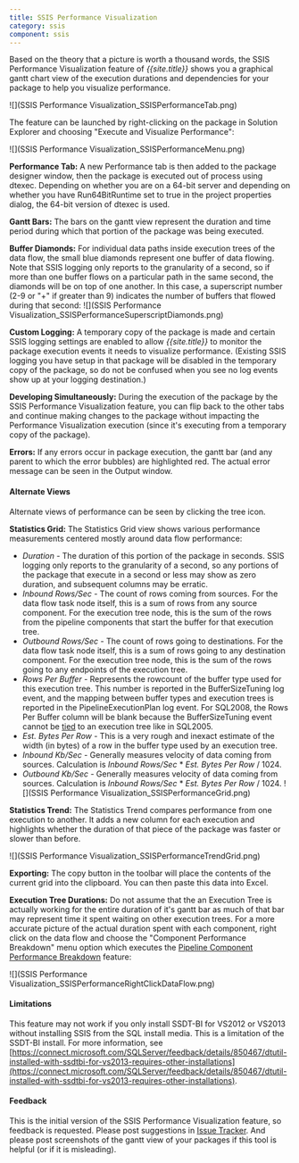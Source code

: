 ```yaml
---
title: SSIS Performance Visualization
category: ssis
component: ssis
---
```


Based on the theory that a picture is worth a thousand words, the SSIS Performance Visualization feature of *{{site.title}}* shows you a graphical gantt chart view of the execution durations and dependencies for your package to help you visualize performance.

![](SSIS Performance Visualization_SSISPerformanceTab.png)

The feature can be launched by right-clicking on the package in Solution Explorer and choosing "Execute and Visualize Performance":

![](SSIS Performance Visualization_SSISPerformanceMenu.png)

**Performance Tab:** A new Performance tab is then added to the package designer window, then the package is executed out of process using dtexec. Depending on whether you are on a 64-bit server and depending on whether you have Run64BitRuntime set to true in the project properties dialog, the 64-bit version of dtexec is used.

**Gantt Bars:** The bars on the gantt view represent the duration and time period during which that portion of the package was being executed.

**Buffer Diamonds:** For individual data paths inside execution trees of the data flow, the small blue diamonds represent one buffer of data flowing. Note that SSIS logging only reports to the granularity of a second, so if more than one buffer flows on a particular path in the same second, the diamonds will be on top of one another. In this case, a superscript number (2-9 or "+" if greater than 9) indicates the number of buffers that flowed during that second: ![](SSIS Performance Visualization_SSISPerformanceSuperscriptDiamonds.png)

**Custom Logging:** A temporary copy of the package is made and certain SSIS logging settings are enabled to allow *{{site.title}}* to monitor the package execution events it needs to visualize performance. (Existing SSIS logging you have setup in that package will be disabled in the temporary copy of the package, so do not be confused when you see no log events show up at your logging destination.)

**Developing Simultaneously:** During the execution of the package by the SSIS Performance Visualization feature, you can flip back to the other tabs and continue making changes to the package without impacting the Performance Visualization execution (since it's executing from a temporary copy of the package).

**Errors:** If any errors occur in package execution, the gantt bar (and any parent to which the error bubbles) are highlighted red. The actual error message can be seen in the Output window.


#### Alternate Views

Alternate views of performance can be seen by clicking the tree icon.

**Statistics Grid:** The Statistics Grid view shows various performance measurements centered mostly around data flow performance:
* _Duration_ - The duration of this portion of the package in seconds. SSIS logging only reports to the granularity of a second, so any portions of the package that execute in a second or less may show as zero duration, and subsequent columns may be erratic.
* _Inbound Rows/Sec_ - The count of rows coming from sources. For the data flow task node itself, this is a sum of rows from any source component. For the execution tree node, this is the sum of the rows from the pipeline components that start the buffer for that execution tree.
* _Outbound Rows/Sec_ - The count of rows going to destinations. For the data flow task node itself, this is a sum of rows going to any destination component. For the execution tree node, this is the sum of the rows going to any endpoints of the execution tree.
* _Rows Per Buffer_ - Represents the rowcount of the buffer type used for this execution tree. This number is reported in the BufferSizeTuning log event, and the mapping between buffer types and execution trees is reported in the PipelineExecutionPlan log event. For SQL2008, the Rows Per Buffer column will be blank because the BufferSizeTuning event cannot be [tied](http://forums.microsoft.com/MSDN/ShowPost.aspx?PostID=3207359&SiteID=1) to an execution tree like in SQL2005.
* _Est. Bytes Per Row_ - This is a very rough and inexact estimate of the width (in bytes) of a row in the buffer type used by an execution tree.
* _Inbound Kb/Sec_ - Generally measures velocity of data coming from sources. Calculation is _Inbound Rows/Sec_ * _Est. Bytes Per Row_ / 1024.
* _Outbound Kb/Sec_ - Generally measures velocity of data coming from sources. Calculation is _Inbound Rows/Sec_ * _Est. Bytes Per Row_ / 1024.
![](SSIS Performance Visualization_SSISPerformanceGrid.png)


**Statistics Trend:** The Statistics Trend compares performance from one execution to another. It adds a new column for each execution and highlights whether the duration of that piece of the package was faster or slower than before.

![](SSIS Performance Visualization_SSISPerformanceTrendGrid.png)

**Exporting:** The copy button in the toolbar will place the contents of the current grid into the clipboard. You can then paste this data into Excel.

**Execution Tree Durations:** Do not assume that the an Execution Tree is actually working for the entire duration of it's gantt bar as much of that bar may represent time it spent waiting on other execution trees. For a more accurate picture of the actual duration spent with each component, right click on the data flow and choose the "Component Performance Breakdown" menu option which executes the [Pipeline Component Performance Breakdown](../PipelineComponentPerformanceBreakdown) feature:

![](SSIS Performance Visualization_SSISPerformanceRightClickDataFlow.png)



#### Limitations

This feature may not work if you only install SSDT-BI for VS2012 or VS2013 without installing SSIS from the SQL install media. This is a limitation of the SSDT-BI install. For more information, see 
[https://connect.microsoft.com/SQLServer/feedback/details/850467/dtutil-installed-with-ssdtbi-for-vs2013-requires-other-installations](https://connect.microsoft.com/SQLServer/feedback/details/850467/dtutil-installed-with-ssdtbi-for-vs2013-requires-other-installations).


#### Feedback

This is the initial version of the SSIS Performance Visualization feature, so feedback is requested. Please post suggestions in [Issue Tracker](/issues). And please post screenshots of the gantt view of your packages if this tool is helpful (or if it is misleading).
